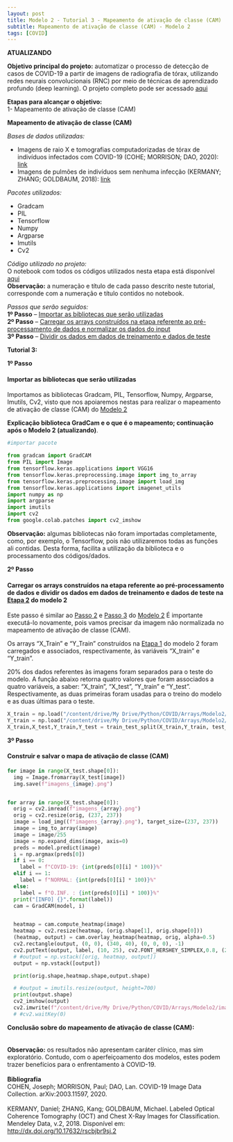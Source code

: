 ```yaml
---
layout: post
title: Modelo 2 - Tutorial 3 - Mapeamento de ativação de classe (CAM)
subtitle: Mapeamento de ativação de classe (CAM) - Modelo 2
tags: [COVID]
---
```


**ATUALIZANDO**


**Objetivo principal do projeto:** automatizar o processo de detecção de casos de COVID-19 a partir de imagens de radiografia de tórax, utilizando redes neurais convolucionais (RNC) por meio de técnicas de aprendizado profundo (deep learning). O projeto completo pode ser acessado [aqui](https://github.com/deepdados/ProjetoCOVID/blob/master/projetoCovid_Cesar_Lucas-Versao2.pdf)

**Etapas para alcançar o objetivo:**<br />
1- Mapeamento de ativação de classe (CAM)

**Mapeamento de ativação de classe (CAM)**

*Bases de dados utilizadas:*<br />
- Imagens de raio X e tomografias computadorizadas de tórax de indivíduos infectados com COVID-19 (COHE; MORRISON; DAO, 2020): [link](https://github.com/ieee8023/covid-chestxray-dataset)<br />
- Imagens de pulmões de indivíduos sem nenhuma infecção (KERMANY; ZHANG; GOLDBAUM, 2018): [link](https://data.mendeley.com/datasets/rscbjbr9sj/2)<br />

*Pacotes utilizados:*<br />
- Gradcam<br />
- PIL<br />
- Tensorflow<br />
- Numpy<br />
- Argparse<br />
- Imutils<br />
- Cv2<br />

*Código utilizado no projeto:*<br />
O notebook com todos os códigos utilizados nesta etapa está disponível [aqui](https://)<br />
**Observação:** a numeração e título de cada passo descrito neste tutorial, corresponde com a numeração e título contidos no notebook.

*Passos que serão seguidos:*<br />
**1º Passo** – [Importar as bibliotecas que serão utilizadas](#importar-as-bibliotecas-que-serão-utilizadas)<br />
**2º Passo** – [Carregar os arrays construídos na etapa referente ao pré-processamento de dados e normalizar os dados do input](#carregar-os-arrays-construídos-na-etapa-referente-ao-pré-processamento-de-dados-e-normalizar-os-dados-do-input)<br />
**3º Passo** – [Dividir os dados em dados de treinamento e dados de teste](#dividir-os-dados-em-dados-de-treinamento-e-dados-de-teste)<br />

**Tutorial 3:**

**1º Passo** 
#### Importar as bibliotecas que serão utilizadas

Importamos as bibliotecas Gradcam, PIL, Tensorflow, Numpy, Argparse, Imutils, Cv2, visto que nos apoiaremos nestas para realizar o mapeamento de ativação de classe (CAM) do [Modelo 2](https://)

**Explicação biblioteca GradCam e o que é o mapeamento; continuação após o Modelo 2 (atualizando)**.

``` python
#importar pacote

from gradcam import GradCAM
from PIL import Image
from tensorflow.keras.applications import VGG16
from tensorflow.keras.preprocessing.image import img_to_array
from tensorflow.keras.preprocessing.image import load_img
from tensorflow.keras.applications import imagenet_utils
import numpy as np
import argparse
import imutils
import cv2
from google.colab.patches import cv2_imshow
```

**Observação:** algumas bibliotecas não foram importadas completamente, como, por exemplo, o Tensorflow, pois não utilizaremos todas as funções ali contidas. Desta forma, facilita a utilização da biblioteca e o processamento dos códigos/dados.<br />

**2º Passo**
#### Carregar os arrays construídos na etapa referente ao pré-processamento de dados e dividir os dados em dados de treinamento e dados de teste na [Etapa 2](https://) do modelo 2

Este passo é similar ao [Passo 2](https://) e [Passo 3](https://) do [Modelo 2](https://) É importante executá-lo novamente, pois vamos precisar da imagem não normalizada no mapeamento de ativação de classe (CAM).

Os arrays “X_Train” e “Y_Train” construídos na [Etapa 1](https://deepdados.github.io/2020-04-14-Modelo-1-COVID19-Pr%C3%A9-Processamento-dos-Dados/) do modelo 2 foram carregados e associados, respectivamente, às variáveis “X_train” e “Y_train”.

20% dos dados referentes às imagens foram separados para o teste do modelo. A função abaixo retorna quatro valores que foram associados a quatro variáveis, a saber: “X_train”, “X_test”, “Y_train” e “Y_test”. Respectivamente, as duas primeiras foram usadas para o treino do modelo e as duas últimas para o teste.

``` python
X_train = np.load("/content/drive/My Drive/Python/COVID/Arrays/Modelo2/X_Train.npy")
Y_train = np.load("/content/drive/My Drive/Python/COVID/Arrays/Modelo2/Y_Train.npy")
X_train,X_test,Y_train,Y_test = train_test_split(X_train,Y_train, test_size = 0.2, random_state = 40)
```

**3º Passo**
#### Construir e salvar o mapa de ativação de classe (CAM)


``` python
for image in range(X_test.shape[0]):
  img = Image.fromarray(X_test[image])
  img.save(f"imagens_{image}.png")


for array in range(X_test.shape[0]):
  orig = cv2.imread(f"imagens_{array}.png")
  orig = cv2.resize(orig, (237, 237))
  image = load_img((f"imagens_{array}.png"), target_size=(237, 237))
  image = img_to_array(image)
  image = image/255
  image = np.expand_dims(image, axis=0)
  preds = model.predict(image)
  i = np.argmax(preds[0])
  if i == 0:
    label = f"COVID-19: {int(preds[0][i] * 100)}%"
  elif i == 1:
    label = f"NORMAL: {int(preds[0][i] * 100)}%"
  else:
    label = f"O.INF. : {int(preds[0][i] * 100)}%"
  print("[INFO] {}".format(label))
  cam = GradCAM(model, i)


  heatmap = cam.compute_heatmap(image)
  heatmap = cv2.resize(heatmap, (orig.shape[1], orig.shape[0]))
  (heatmap, output) = cam.overlay_heatmap(heatmap, orig, alpha=0.5)
  cv2.rectangle(output, (0, 0), (340, 40), (0, 0, 0), -1)
  cv2.putText(output, label, (10, 25), cv2.FONT_HERSHEY_SIMPLEX,0.8, (255, 255, 255), 2)
  # #output = np.vstack([orig, heatmap, output])
  output = np.vstack([output])

  print(orig.shape,heatmap.shape,output.shape)

  # #output = imutils.resize(output, height=700)
  print(output.shape)
  cv2_imshow(output)
  cv2.imwrite(f"/content/drive/My Drive/Python/COVID/Arrays/Modelo2/image_{array}.png",output)
  # #cv2.waitKey(0)
```

**Conclusão sobre do mapeamento de ativação de classe (CAM):** <br />
<br />
<br />
**Observação:** os resultados não apresentam caráter clínico, mas sim exploratório. Contudo, com o aperfeiçoamento dos modelos, estes podem trazer benefícios para o enfrentamento à COVID-19.
<br />
<br />
**Bibliografia** <br />
COHEN, Joseph; MORRISON, Paul; DAO, Lan. COVID-19 Image Data Collection. arXiv:2003.11597, 2020.<br />
<br />
KERMANY, Daniel; ZHANG, Kang; GOLDBAUM, Michael. Labeled Optical Coherence Tomography (OCT) and Chest X-Ray Images for Classification. Mendeley Data, v.2, 2018. Disponível em: http://dx.doi.org/10.17632/rscbjbr9sj.2
